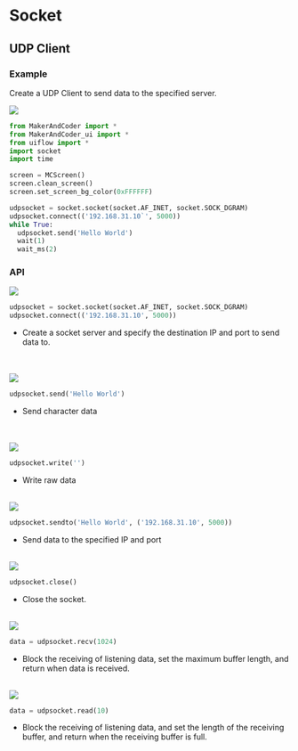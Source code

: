 
# Socket

## UDP Client

### Example

Create a UDP Client to send data to the specified server.

<img class="blockly_svg" src="https://makerandcoder.com/MCLab/blockly/advanced/socket/udp_client/uiflow_block_socket_udp_client_example.svg"> 

```python
from MakerAndCoder import *
from MakerAndCoder_ui import *
from uiflow import *
import socket
import time

screen = MCScreen()
screen.clean_screen()
screen.set_screen_bg_color(0xFFFFFF)

udpsocket = socket.socket(socket.AF_INET, socket.SOCK_DGRAM)
udpsocket.connect(('192.168.31.10`', 5000))
while True:
  udpsocket.send('Hello World')
  wait(1)
  wait_ms(2)
```


### API

<img class="blockly_svg" src="https://makerandcoder.com/MCLab/blockly/advanced/socket/udp_client/uiflow_block_socket_udp_client_start.svg"> 

```python
udpsocket = socket.socket(socket.AF_INET, socket.SOCK_DGRAM)
udpsocket.connect(('192.168.31.10', 5000))
```

- Create a socket server and specify the destination IP and port to send data to.

<br><br>
<img class="blockly_svg" src="https://makerandcoder.com/MCLab/blockly/advanced/socket/udp_client/uiflow_block_socket_udp_client_sendmsg.svg"> 

```python
udpsocket.send('Hello World')
```

- Send character data

<br><br>
<img class="blockly_svg" src="https://makerandcoder.com/MCLab/blockly/advanced/socket/udp_client/uiflow_block_socket_udp_client_sendto.svg"> 

```python
udpsocket.write('')
```

- Write raw data
<br><br>
<img class="blockly_svg" src="https://makerandcoder.com/MCLab/blockly/advanced/socket/udp_client/uiflow_block_socket_udp_client_sendto.svg"> 

```python
udpsocket.sendto('Hello World', ('192.168.31.10', 5000))
```

- Send data to the specified IP and port
<br><br>
<img class="blockly_svg" src="https://makerandcoder.com/MCLab/blockly/advanced/socket/udp_client/uiflow_block_socket_udp_client_close.svg"> 

```python
udpsocket.close()
```

- Close the socket.
<br><br>
<img class="blockly_svg" src="https://makerandcoder.com/MCLab/blockly/advanced/socket/udp_client/uiflow_block_socket_udp_client_recv.svg"> 

```python
data = udpsocket.recv(1024)
```

- Block the receiving of listening data, set the maximum buffer length, and return when data is received.
<br><br>
<img class="blockly_svg" src="https://makerandcoder.com/MCLab/blockly/advanced/socket/udp_client/uiflow_block_socket_udp_client_read.svg"> 

```python
data = udpsocket.read(10)
```

- Block the receiving of listening data, and set the length of the receiving buffer, and return when the receiving buffer is full.

